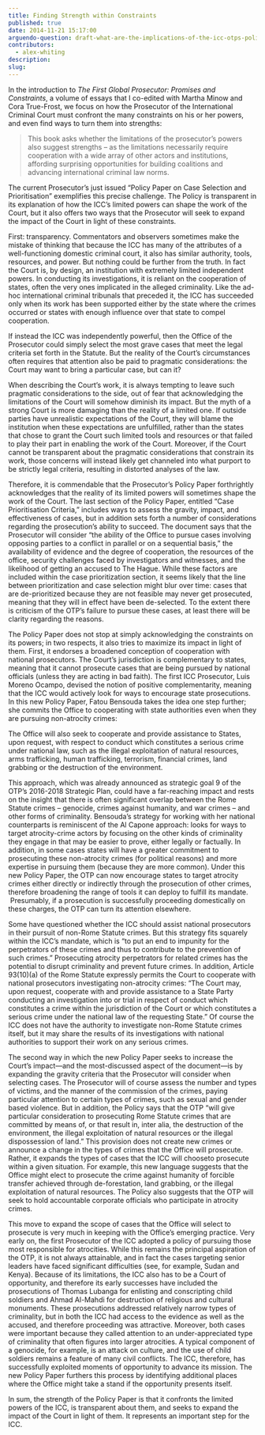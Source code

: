 ```yaml
---
title: Finding Strength within Constraints
published: true
date: 2014-11-21 15:17:00
arguendo-question: draft-what-are-the-implications-of-the-icc-otps-policy-paper-on-case-selection-and-prioritisation-2016
contributors:
  - alex-whiting
description:
slug:
---
```



In the introduction to *The First Global Prosecutor: Promises and Constraints*, a volume of essays that I co-edited with Martha Minow and Cora True-Frost, we focus on how the Prosecutor of the International Criminal Court must confront the many constraints on his or her powers, and even find ways to turn them into strengths:

> This book asks whether the limitations of the prosecutor’s powers also suggest strengths – as the limitations necessarily require cooperation with a wide array of other actors and institutions, affording surprising opportunities for building coalitions and advancing international criminal law norms.

The current Prosecutor’s just issued “Policy Paper on Case Selection and Prioritisation” exemplifies this precise challenge. The Policy is transparent in its explanation of how the ICC’s limited powers can shape the work of the Court, but it also offers two ways that the Prosecutor will seek to expand the impact of the Court in light of these constraints.

First: transparency. Commentators and observers sometimes make the mistake of thinking that because the ICC has many of the attributes of a well-functioning domestic criminal court, it also has similar authority, tools, resources, and power. But nothing could be further from the truth. In fact the Court is, by design, an institution with extremely limited independent powers. In conducting its investigations, it is reliant on the cooperation of states, often the very ones implicated in the alleged criminality. Like the ad-hoc international criminal tribunals that preceded it, the ICC has succeeded only when its work has been supported either by the state where the crimes occurred or states with enough influence over that state to compel cooperation.

If instead the ICC was independently powerful, then the Office of the Prosecutor could simply select the most grave cases that meet the legal criteria set forth in the Statute. But the reality of the Court’s circumstances often requires that attention also be paid to pragmatic considerations: the Court may want to bring a particular case, but can it?

When describing the Court’s work, it is always tempting to leave such pragmatic considerations to the side, out of fear that acknowledging the limitations of the Court will somehow diminish its impact. But the myth of a strong Court is more damaging than the reality of a limited one. If outside parties have unrealistic expectations of the Court, they will blame the institution when these expectations are unfulfilled, rather than the states that chose to grant the Court such limited tools and resources or that failed to play their part in enabling the work of the Court. Moreover, if the Court cannot be transparent about the pragmatic considerations that constrain its work, those concerns will instead likely get channeled into what purport to be strictly legal criteria, resulting in distorted analyses of the law.

Therefore, it is commendable that the Prosecutor’s Policy Paper forthrightly acknowledges that the reality of its limited powers will sometimes shape the work of the Court. The last section of the Policy Paper, entitled “Case Prioritisation Criteria,” includes ways to assess the gravity, impact, and effectiveness of cases, but in addition sets forth a number of considerations regarding the prosecution’s ability to succeed. The document says that the Prosecutor will consider “the ability of the Office to pursue cases involving opposing parties to a conflict in parallel or on a sequential basis,” the availability of evidence and the degree of cooperation, the resources of the office, security challenges faced by investigators and witnesses, and the likelihood of getting an accused to The Hague. While these factors are included within the case prioritization section, it seems likely that the line between prioritization and case selection might blur over time: cases that are de-prioritized because they are not feasible may never get prosecuted, meaning that they will in effect have been de-selected. To the extent there is criticism of the OTP’s failure to pursue these cases, at least there will be clarity regarding the reasons.

The Policy Paper does not stop at simply acknowledging the constraints on its powers; in two respects, it also tries to maximize its impact in light of them. First, it endorses a broadened conception of cooperation with national prosecutors. The Court’s jurisdiction is complementary to states, meaning that it cannot prosecute cases that are being pursued by national officials (unless they are acting in bad faith). The first ICC Prosecutor, Luis Moreno Ocampo, devised the notion of positive complementarity, meaning that the ICC would actively look for ways to encourage state prosecutions. In this new Policy Paper, Fatou Bensouda takes the idea one step further; she commits the Office to cooperating with state authorities even when they are pursuing non-atrocity crimes:

The Office will also seek to cooperate and provide assistance to States, upon request, with respect to conduct which constitutes a serious crime under national law, such as the illegal exploitation of natural resources, arms trafficking, human trafficking, terrorism, financial crimes, land grabbing or the destruction of the environment.

This approach, which was already announced as strategic goal 9 of the OTP’s 2016-2018 Strategic Plan, could have a far-reaching impact and rests on the insight that there is often significant overlap between the Rome Statute crimes – genocide, crimes against humanity, and war crimes – and other forms of criminality. Bensouda’s strategy for working with her national counterparts is reminiscent of the Al Capone approach: looks for ways to target atrocity-crime actors by focusing on the other kinds of criminality they engage in that may be easier to prove, either legally or factually. In addition, in some cases states will have a greater commitment to prosecuting these non-atrocity crimes (for political reasons) and more expertise in pursuing them (because they are more common). Under this new Policy Paper, the OTP can now encourage states to target atrocity crimes either directly or indirectly through the prosecution of other crimes, therefore broadening the range of tools it can deploy to fulfill its mandate.  Presumably, if a prosecution is successfully proceeding domestically on these charges, the OTP can turn its attention elsewhere.

Some have questioned whether the ICC should assist national prosecutors in their pursuit of non-Rome Statute crimes. But this strategy fits squarely within the ICC’s mandate, which is “to put an end to impunity for the perpetrators of these crimes and thus to contribute to the prevention of such crimes.” Prosecuting atrocity perpetrators for related crimes has the potential to disrupt criminality and prevent future crimes. In addition, Article 93(10)(a) of the Rome Statute expressly permits the Court to cooperate with national prosecutors investigating non-atrocity crimes: “The Court may, upon request, cooperate with and provide assistance to a State Party conducting an investigation into or trial in respect of conduct which constitutes a crime within the jurisdiction of the Court or which constitutes a serious crime under the national law of the requesting State.” Of course the ICC does not have the authority to investigate non-Rome Statute crimes itself, but it may share the results of its investigations with national authorities to support their work on any serious crimes.

The second way in which the new Policy Paper seeks to increase the Court’s impact—and the most-discussed aspect of the document—is by expanding the gravity criteria that the Prosecutor will consider when selecting cases. The Prosecutor will of course assess the number and types of victims, and the manner of the commission of the crimes, paying particular attention to certain types of crimes, such as sexual and gender based violence. But in addition, the Policy says that the OTP “will give particular consideration to prosecuting Rome Statute crimes that are committed by means of, or that result in, inter alia, the destruction of the environment, the illegal exploitation of natural resources or the illegal dispossession of land.” This provision does not create new crimes or announce a change in the types of crimes that the Office will prosecute. Rather, it expands the types of cases that the ICC will chooseto prosecute within a given situation. For example, this new language suggests that the Office might elect to prosecute the crime against humanity of forcible transfer achieved through de-forestation, land grabbing, or the illegal exploitation of natural resources. The Policy also suggests that the OTP will seek to hold accountable corporate officials who participate in atrocity crimes.

This move to expand the scope of cases that the Office will select to prosecute is very much in keeping with the Office’s emerging practice. Very early on, the first Prosecutor of the ICC adopted a policy of pursuing those most responsible for atrocities. While this remains the principal aspiration of the OTP, it is not always attainable, and in fact the cases targeting senior leaders have faced significant difficulties (see, for example, Sudan and Kenya). Because of its limitations, the ICC also has to be a Court of opportunity, and therefore its early successes have included the prosecutions of Thomas Lubanga for enlisting and conscripting child soldiers and Ahmad Al-Mahdi for destruction of religious and cultural monuments. These prosecutions addressed relatively narrow types of criminality, but in both the ICC had access to the evidence as well as the accused, and therefore proceeding was attractive. Moreover, both cases were important because they called attention to an under-appreciated type of criminality that often figures into larger atrocities. A typical component of a genocide, for example, is an attack on culture, and the use of child soldiers remains a feature of many civil conflicts. The ICC, therefore, has successfully exploited moments of opportunity to advance its mission. The new Policy Paper furthers this process by identifying additional places where the Office might take a stand if the opportunity presents itself.

In sum, the strength of the Policy Paper is that it confronts the limited powers of the ICC, is transparent about them, and seeks to expand the impact of the Court in light of them. It represents an important step for the ICC.